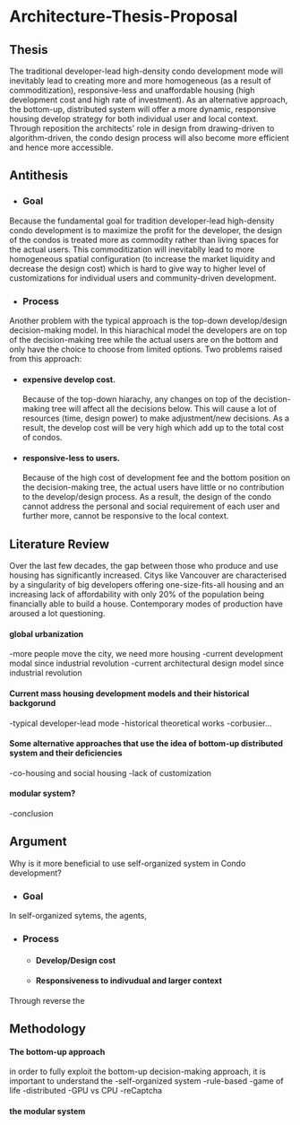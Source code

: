 # Architecture-Thesis-Proposal

## Thesis

The traditional developer-lead high-density condo development mode will inevitably lead to creating more and more homogeneous (as a result of commoditization), responsive-less and unaffordable housing (high development cost and high rate of investment). As an alternative approach, the bottom-up, distributed system will offer a more dynamic, responsive housing develop strategy for both individual user and local context. Through reposition the architects' role in design from drawing-driven to algorithm-driven, the condo design process will also become more efficient and hence more accessible.



## Antithesis

- ### Goal
Because the fundamental goal for tradition developer-lead high-density condo development is to maximize the profit for the developer, the design of the condos is treated more as commodity rather than living spaces for the actual users. This commoditization will inevitablly lead to more homogeneous spatial configuration (to increase the market liquidity and decrease the design cost) which is hard to give way to higher level of customizations for individual users and community-driven development. 
- ### Process
Another problem with the typical approach is the top-down develop/design decision-making model. In this hiarachical model the developers are on top of the decision-making tree while the actual users are on the bottom and only have the choice to choose from limited options. Two problems raised from this approach:
  - #### expensive develop cost.
      Because of the top-down hiarachy, any changes on top of the decistion-making tree will affect all the decisions below. This will cause a lot of resources (time, design power) to make adjustment/new decisions. As a result, the develop cost will be very high which add up to the total cost of condos.
  - #### responsive-less to users.
      Because of the high cost of development fee and the bottom position on the decision-making tree, the actual users have little or no contribution to the develop/design process. As a result, the design of the condo cannot address the personal and social requirement of each user and further more, cannot be responsive to the local context.
  
  

## Literature Review

Over the last few decades, the gap between those who produce and use housing has significantly increased. Citys like Vancouver are characterised by a singularity of big developers offering one-size-fits-all housing and an increasing lack of affordability with only 20% of the population being financially able to build a house. Contemporary modes of production have aroused a lot questioning. 

#### global urbanization

-more people move the city, we need more housing
-current development modal since industrial revolution
-current architectural design model since industrial revolution

#### Current mass housing development models and their historical backgorund

-typical developer-lead mode
-historical theoretical works
  -corbusier...


#### Some alternative approaches that use the idea of bottom-up distributed system and their deficiencies

-co-housing and social housing
-lack of customization

#### modular system?


-conclusion

## Argument

Why is it more beneficial to use self-organized system in Condo development?
- ### Goal
In self-organized sytems, the agents, 

- ### Process
  - #### Develop/Design cost
  - #### Responsiveness to indivudual and larger context



Through reverse the 

## Methodology

#### The bottom-up approach
in order to fully exploit the bottom-up decision-making approach, it is important to understand the 
-self-organized system
  -rule-based
    -game of life
  -distributed
    -GPU vs CPU
    -reCaptcha

#### the modular system

  
